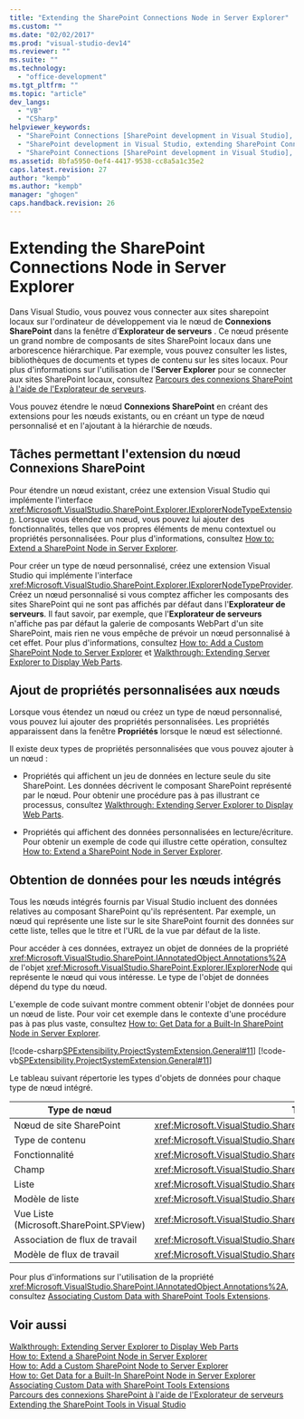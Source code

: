 ```yaml
---
title: "Extending the SharePoint Connections Node in Server Explorer"
ms.custom: ""
ms.date: "02/02/2017"
ms.prod: "visual-studio-dev14"
ms.reviewer: ""
ms.suite: ""
ms.technology: 
  - "office-development"
ms.tgt_pltfrm: ""
ms.topic: "article"
dev_langs: 
  - "VB"
  - "CSharp"
helpviewer_keywords: 
  - "SharePoint Connections [SharePoint development in Visual Studio], extending a node"
  - "SharePoint development in Visual Studio, extending SharePoint Connections node in Server Explorer"
  - "SharePoint Connections [SharePoint development in Visual Studio], creating a new node type"
ms.assetid: 8bfa5950-0ef4-4417-9538-cc8a5a1c35e2
caps.latest.revision: 27
author: "kempb"
ms.author: "kempb"
manager: "ghogen"
caps.handback.revision: 26
---
```

# Extending the SharePoint Connections Node in Server Explorer
  Dans Visual Studio, vous pouvez vous connecter aux sites sharepoint locaux sur l'ordinateur de développement via le nœud de **Connexions SharePoint** dans la fenêtre d'**Explorateur de serveurs** .  Ce nœud présente un grand nombre de composants de sites SharePoint locaux dans une arborescence hiérarchique.  Par exemple, vous pouvez consulter les listes, bibliothèques de documents et types de contenu sur les sites locaux. Pour plus d'informations sur l'utilisation de l'**Server Explorer** pour se connecter aux sites SharePoint locaux, consultez [Parcours des connexions SharePoint à l'aide de l'Explorateur de serveurs](../sharepoint/browsing-sharepoint-connections-using-server-explorer.md).  
  
 Vous pouvez étendre le nœud **Connexions SharePoint** en créant des extensions pour les nœuds existants, ou en créant un type de nœud personnalisé et en l'ajoutant à la hiérarchie de nœuds.  
  
## Tâches permettant l'extension du nœud Connexions SharePoint  
 Pour étendre un nœud existant, créez une extension Visual Studio qui implémente l'interface <xref:Microsoft.VisualStudio.SharePoint.Explorer.IExplorerNodeTypeExtension>.  Lorsque vous étendez un nœud, vous pouvez lui ajouter des fonctionnalités, telles que vos propres éléments de menu contextuel ou propriétés personnalisées.  Pour plus d'informations, consultez [How to: Extend a SharePoint Node in Server Explorer](../sharepoint/how-to-extend-a-sharepoint-node-in-server-explorer.md).  
  
 Pour créer un type de nœud personnalisé, créez une extension Visual Studio qui implémente l'interface <xref:Microsoft.VisualStudio.SharePoint.Explorer.IExplorerNodeTypeProvider>.  Créez un nœud personnalisé si vous comptez afficher les composants des sites SharePoint qui ne sont pas affichés par défaut dans l'**Explorateur de serveurs**.  Il faut savoir, par exemple, que l'**Explorateur de serveurs** n'affiche pas par défaut la galerie de composants WebPart d'un site SharePoint, mais rien ne vous empêche de prévoir un nœud personnalisé à cet effet.  Pour plus d'informations, consultez [How to: Add a Custom SharePoint Node to Server Explorer](../sharepoint/how-to-add-a-custom-sharepoint-node-to-server-explorer.md) et [Walkthrough: Extending Server Explorer to Display Web Parts](../sharepoint/walkthrough-extending-server-explorer-to-display-web-parts.md).  
  
## Ajout de propriétés personnalisées aux nœuds  
 Lorsque vous étendez un nœud ou créez un type de nœud personnalisé, vous pouvez lui ajouter des propriétés personnalisées.  Les propriétés apparaissent dans la fenêtre **Propriétés** lorsque le nœud est sélectionné.  
  
 Il existe deux types de propriétés personnalisées que vous pouvez ajouter à un nœud :  
  
-   Propriétés qui affichent un jeu de données en lecture seule du site SharePoint.  Les données décrivent le composant SharePoint représenté par le nœud.  Pour obtenir une procédure pas à pas illustrant ce processus, consultez [Walkthrough: Extending Server Explorer to Display Web Parts](../sharepoint/walkthrough-extending-server-explorer-to-display-web-parts.md).  
  
-   Propriétés qui affichent des données personnalisées en lecture\/écriture.  Pour obtenir un exemple de code qui illustre cette opération, consultez [How to: Extend a SharePoint Node in Server Explorer](../sharepoint/how-to-extend-a-sharepoint-node-in-server-explorer.md).  
  
## Obtention de données pour les nœuds intégrés  
 Tous les nœuds intégrés fournis par Visual Studio incluent des données relatives au composant SharePoint qu'ils représentent.  Par exemple, un nœud qui représente une liste sur le site SharePoint fournit des données sur cette liste, telles que le titre et l'URL de la vue par défaut de la liste.  
  
 Pour accéder à ces données, extrayez un objet de données de la propriété <xref:Microsoft.VisualStudio.SharePoint.IAnnotatedObject.Annotations%2A> de l'objet <xref:Microsoft.VisualStudio.SharePoint.Explorer.IExplorerNode> qui représente le nœud qui vous intéresse.  Le type de l'objet de données dépend du type du nœud.  
  
 L'exemple de code suivant montre comment obtenir l'objet de données pour un nœud de liste.  Pour voir cet exemple dans le contexte d'une procédure pas à pas plus vaste, consultez [How to: Get Data for a Built-In SharePoint Node in Server Explorer](../sharepoint/how-to-get-data-for-a-built-in-sharepoint-node-in-server-explorer.md).  
  
 [!code-csharp[SPExtensibility.ProjectSystemExtension.General#11](../snippets/csharp/VS_Snippets_OfficeSP/spextensibility.projectsystemextension.general/cs/extension/serverexplorerextensionnodeinfo.cs#11)]
 [!code-vb[SPExtensibility.ProjectSystemExtension.General#11](../snippets/visualbasic/VS_Snippets_OfficeSP/spextensibility.projectsystemextension.general/vb/extension/serverexplorerextensionnodeinfo.vb#11)]  
  
 Le tableau suivant répertorie les types d'objets de données pour chaque type de nœud intégré.  
  
|Type de nœud|Type d'objet de données|  
|------------------|-----------------------------|  
|Nœud de site SharePoint|<xref:Microsoft.VisualStudio.SharePoint.Explorer.IExplorerSiteNodeInfo>|  
|Type de contenu|<xref:Microsoft.VisualStudio.SharePoint.Explorer.Extensions.IContentTypeNodeInfo>|  
|Fonctionnalité|<xref:Microsoft.VisualStudio.SharePoint.Explorer.Extensions.IFeatureNodeInfo>|  
|Champ|<xref:Microsoft.VisualStudio.SharePoint.Explorer.Extensions.IFieldNodeInfo>|  
|Liste|<xref:Microsoft.VisualStudio.SharePoint.Explorer.Extensions.IListNodeInfo>|  
|Modèle de liste|<xref:Microsoft.VisualStudio.SharePoint.Explorer.Extensions.IListTemplateNodeInfo>|  
|Vue Liste \(Microsoft.SharePoint.SPView\)|<xref:Microsoft.VisualStudio.SharePoint.Explorer.Extensions.IListViewNodeInfo>|  
|Association de flux de travail|<xref:Microsoft.VisualStudio.SharePoint.Explorer.Extensions.IWorkflowAssociationNodeInfo>|  
|Modèle de flux de travail|<xref:Microsoft.VisualStudio.SharePoint.Explorer.Extensions.IWorkflowTemplateNodeInfo>|  
  
 Pour plus d'informations sur l'utilisation de la propriété <xref:Microsoft.VisualStudio.SharePoint.IAnnotatedObject.Annotations%2A>, consultez [Associating Custom Data with SharePoint Tools Extensions](../sharepoint/associating-custom-data-with-sharepoint-tools-extensions.md).  
  
## Voir aussi  
 [Walkthrough: Extending Server Explorer to Display Web Parts](../sharepoint/walkthrough-extending-server-explorer-to-display-web-parts.md)   
 [How to: Extend a SharePoint Node in Server Explorer](../sharepoint/how-to-extend-a-sharepoint-node-in-server-explorer.md)   
 [How to: Add a Custom SharePoint Node to Server Explorer](../sharepoint/how-to-add-a-custom-sharepoint-node-to-server-explorer.md)   
 [How to: Get Data for a Built-In SharePoint Node in Server Explorer](../sharepoint/how-to-get-data-for-a-built-in-sharepoint-node-in-server-explorer.md)   
 [Associating Custom Data with SharePoint Tools Extensions](../sharepoint/associating-custom-data-with-sharepoint-tools-extensions.md)   
 [Parcours des connexions SharePoint à l'aide de l'Explorateur de serveurs](../sharepoint/browsing-sharepoint-connections-using-server-explorer.md)   
 [Extending the SharePoint Tools in Visual Studio](../sharepoint/extending-the-sharepoint-tools-in-visual-studio.md)  
  
  